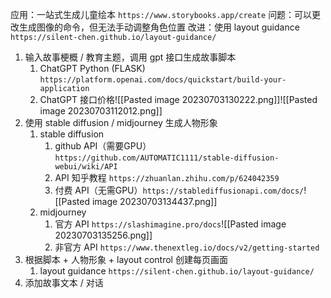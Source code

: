 应用：一站式生成儿童绘本
`https://www.storybooks.app/create`
问题：可以更改生成图像的命令，但无法手动调整角色位置
改进：使用 layout guidance
`https://silent-chen.github.io/layout-guidance/`

1. 输入故事梗概 / 教育主题，调用 gpt 接口生成故事脚本
	1. ChatGPT Python (FLASK) `https://platform.openai.com/docs/quickstart/build-your-application`
	2. ChatGPT 接口价格![[Pasted image 20230703130222.png]]![[Pasted image 20230703112012.png]]
2. 使用 stable diffusion / midjourney 生成人物形象
	1. stable diffusion
		1. github API（需要GPU） `https://github.com/AUTOMATIC1111/stable-diffusion-webui/wiki/API`
		2. API 知乎教程 `https://zhuanlan.zhihu.com/p/624042359`
		3. 付费 API（无需GPU）`https://stablediffusionapi.com/docs/`![[Pasted image 20230703134437.png]]
	2. midjourney
		1. 官方 API `https://slashimagine.pro/docs`![[Pasted image 20230703135256.png]]
		3. 非官方 API `https://www.thenextleg.io/docs/v2/getting-started`
3. 根据脚本 + 人物形象 +  layout control 创建每页画面
	1. layout guidance `https://silent-chen.github.io/layout-guidance/`
4. 添加故事文本 / 对话

